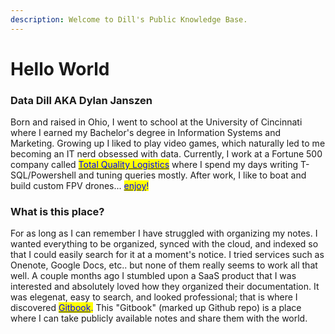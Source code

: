 ```yaml
---
description: Welcome to Dill's Public Knowledge Base.
---
```


# Hello World

### Data Dill AKA Dylan Janszen

Born and raised in Ohio, I went to school at the University of Cincinnati where I earned my Bachelor's degree in Information Systems and Marketing. Growing up I liked to play video games, which naturally led to me becoming an IT nerd obsessed with data. Currently, I work at a Fortune 500 company called [<mark style="color:blue;">Total Quality Logistics</mark>](https://www.tql.com) where I spend my days writing T-SQL/Powershell and tuning queries mostly. After work, I like to boat and build custom FPV drones... [<mark style="color:blue;">enjoy</mark>](https://www.youtube.com/watch?v=MYlauNckL3U)<mark style="color:blue;">!</mark>



### What is this place?

For as long as I can remember I have struggled with organizing my notes. I wanted everything to be organized, synced with the cloud, and indexed so that I could easily search for it at a moment's notice. I tried services such as Onenote, Google Docs, etc.. but none of them really seems to work all that well. A couple months ago I stumbled upon a SaaS product that I was interested and absolutely loved how they organized their documentation. It was elegenat, easy to search, and looked professional; that is where I discovered [<mark style="color:blue;">Gitbook</mark>](https://www.gitbook.com)<mark style="color:blue;">.</mark> This "Gitbook" (marked up Github repo) is a place where I can take publicly available notes and share them with the world.
